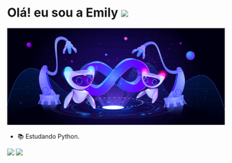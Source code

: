 # Olá! eu sou a Emily <img src="https://img.icons8.com/color/48/000000/cat_in_the_bin.png"/>

![MastHead](https://github.com/Emilyscs/images/blob/main/image10.png)

  - 📚 Estudando Python.

  <div> 
    <img height="180em" src="https://github-readme-stats.vercel.app/api?username=emilyscs&show_icons=true&theme=tokyonight"/>
  <img height="180em" src="https://github-readme-stats.vercel.app/api/top-langs/?username=emilyscs&layout=compact&theme=tokyonight"/>
  </div>
